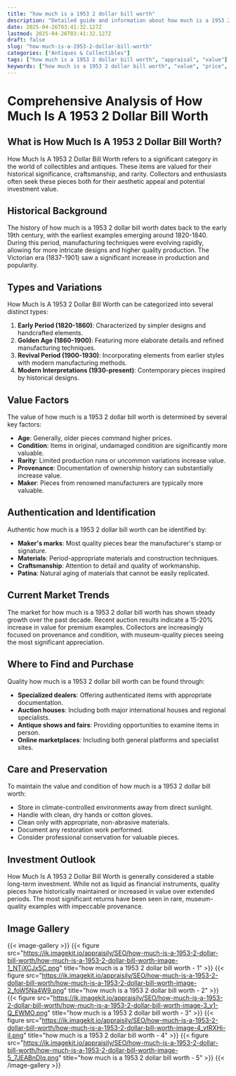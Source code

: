 ```yaml
---
title: "how much is a 1953 2 dollar bill worth"
description: "Detailed guide and information about how much is a 1953 2 dollar bill worth"
date: 2025-04-26T03:41:32.127Z
lastmod: 2025-04-26T03:41:32.127Z
draft: false
slug: "how-much-is-a-1953-2-dollar-bill-worth"
categories: ["Antiques & Collectibles"]
tags: ["how much is a 1953 2 dollar bill worth", "appraisal", "value"]
keywords: ["how much is a 1953 2 dollar bill worth", "value", "price", "worth", "appraisal"]
---
```


# Comprehensive Analysis of How Much Is A 1953 2 Dollar Bill Worth

## What is How Much Is A 1953 2 Dollar Bill Worth?

How Much Is A 1953 2 Dollar Bill Worth refers to a significant category in the world of collectibles and antiques. These items are valued for their historical significance, craftsmanship, and rarity. Collectors and enthusiasts often seek these pieces both for their aesthetic appeal and potential investment value.

## Historical Background

The history of how much is a 1953 2 dollar bill worth dates back to the early 19th century, with the earliest examples emerging around 1820-1840. During this period, manufacturing techniques were evolving rapidly, allowing for more intricate designs and higher quality production. The Victorian era (1837-1901) saw a significant increase in production and popularity.

## Types and Variations

How Much Is A 1953 2 Dollar Bill Worth can be categorized into several distinct types:

1. **Early Period (1820-1860)**: Characterized by simpler designs and handcrafted elements.
2. **Golden Age (1860-1900)**: Featuring more elaborate details and refined manufacturing techniques.
3. **Revival Period (1900-1930)**: Incorporating elements from earlier styles with modern manufacturing methods.
4. **Modern Interpretations (1930-present)**: Contemporary pieces inspired by historical designs.

## Value Factors

The value of how much is a 1953 2 dollar bill worth is determined by several key factors:

- **Age**: Generally, older pieces command higher prices.
- **Condition**: Items in original, undamaged condition are significantly more valuable.
- **Rarity**: Limited production runs or uncommon variations increase value.
- **Provenance**: Documentation of ownership history can substantially increase value.
- **Maker**: Pieces from renowned manufacturers are typically more valuable.

## Authentication and Identification

Authentic how much is a 1953 2 dollar bill worth can be identified by:

- **Maker's marks**: Most quality pieces bear the manufacturer's stamp or signature.
- **Materials**: Period-appropriate materials and construction techniques.
- **Craftsmanship**: Attention to detail and quality of workmanship.
- **Patina**: Natural aging of materials that cannot be easily replicated.

## Current Market Trends

The market for how much is a 1953 2 dollar bill worth has shown steady growth over the past decade. Recent auction results indicate a 15-20% increase in value for premium examples. Collectors are increasingly focused on provenance and condition, with museum-quality pieces seeing the most significant appreciation.

## Where to Find and Purchase

Quality how much is a 1953 2 dollar bill worth can be found through:

- **Specialized dealers**: Offering authenticated items with appropriate documentation.
- **Auction houses**: Including both major international houses and regional specialists.
- **Antique shows and fairs**: Providing opportunities to examine items in person.
- **Online marketplaces**: Including both general platforms and specialist sites.

## Care and Preservation

To maintain the value and condition of how much is a 1953 2 dollar bill worth:

- Store in climate-controlled environments away from direct sunlight.
- Handle with clean, dry hands or cotton gloves.
- Clean only with appropriate, non-abrasive materials.
- Document any restoration work performed.
- Consider professional conservation for valuable pieces.

## Investment Outlook

How Much Is A 1953 2 Dollar Bill Worth is generally considered a stable long-term investment. While not as liquid as financial instruments, quality pieces have historically maintained or increased in value over extended periods. The most significant returns have been seen in rare, museum-quality examples with impeccable provenance.


## Image Gallery

{{< image-gallery >}}
  {{< figure src="https://ik.imagekit.io/appraisily/SEO/how-much-is-a-1953-2-dollar-bill-worth/how-much-is-a-1953-2-dollar-bill-worth-image-1_NTjXCJx5C.png" title="how much is a 1953 2 dollar bill worth - 1" >}}
  {{< figure src="https://ik.imagekit.io/appraisily/SEO/how-much-is-a-1953-2-dollar-bill-worth/how-much-is-a-1953-2-dollar-bill-worth-image-2_foW5Na4W9.png" title="how much is a 1953 2 dollar bill worth - 2" >}}
  {{< figure src="https://ik.imagekit.io/appraisily/SEO/how-much-is-a-1953-2-dollar-bill-worth/how-much-is-a-1953-2-dollar-bill-worth-image-3_v1-Q_EWMO.png" title="how much is a 1953 2 dollar bill worth - 3" >}}
  {{< figure src="https://ik.imagekit.io/appraisily/SEO/how-much-is-a-1953-2-dollar-bill-worth/how-much-is-a-1953-2-dollar-bill-worth-image-4_ytRXHi-iI.png" title="how much is a 1953 2 dollar bill worth - 4" >}}
  {{< figure src="https://ik.imagekit.io/appraisily/SEO/how-much-is-a-1953-2-dollar-bill-worth/how-much-is-a-1953-2-dollar-bill-worth-image-5_7JEABnDIq.png" title="how much is a 1953 2 dollar bill worth - 5" >}}
{{< /image-gallery >}}


